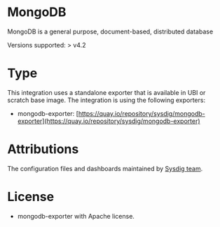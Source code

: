 # MongoDB
MongoDB is a general purpose, document-based, distributed database

Versions supported: > v4.2

# Type
This integration uses a standalone exporter that is available in UBI or scratch base image.
The integration is using the following exporters:
- mongodb-exporter: [https://quay.io/repository/sysdig/mongodb-exporter](https://quay.io/repository/sysdig/mongodb-exporter)


# Attributions
The configuration files and dashboards maintained by [Sysdig team](https://sysdig.com/).
# License
- mongodb-exporter with Apache license.